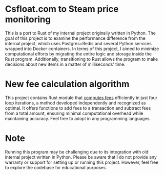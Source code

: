 # Csfloat.com to Steam price monitoring
This is a port to Rust of my internal project originally written in Python. The goal of this project is to examine the performance difference from the internal project, which uses Postgres+Redis and several Python services wrapped into Docker containers. In terms of this project, I aimed to minimize computational efforts by migrating the entire logic and storage inside the Rust program. Additionally, transitioning to Rust allows the program to make decisions about new items in a matter of milliseconds' time.

# New fee calculation algorithm
This project contains Rust module that [computes fees](src/fee.rs) efficiently in just four loop iterations, a method developed independently and recognized as optimal. It offers functions to add fees to a transaction and subtract fees from a total amount, ensuring minimal computational overhead while maintaining accuracy. Feel free to adopt in any programming languages.

# Note
Running this program may be challenging due to its integration with old internal project written in Python. Please be aware that I do not provide any warranty or support for setting up or running this project. However, feel free to explore the codebase for educational purposes.

